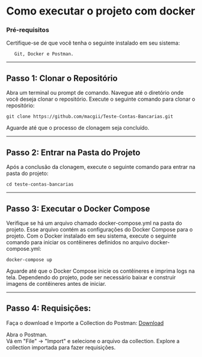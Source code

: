 # Como executar o projeto com docker

### Pré-requisitos

Certifique-se de que você tenha o seguinte instalado em seu sistema:

       Git, Docker e Postman.
***
## Passo 1: Clonar o Repositório

Abra um terminal ou prompt de comando.
Navegue até o diretório onde você deseja clonar o repositório.
Execute o seguinte comando para clonar o repositório:

```
git clone https://github.com/macgii/Teste-Contas-Bancarias.git
```

Aguarde até que o processo de clonagem seja concluído.

***
## Passo 2: Entrar na Pasta do Projeto

Após a conclusão da clonagem, execute o seguinte comando para entrar na pasta do projeto:
```
cd teste-contas-bancarias
```

***
## Passo 3: Executar o Docker Compose

Verifique se há um arquivo chamado docker-compose.yml na pasta do projeto. Esse arquivo contém as configurações do Docker Compose para o projeto.
Com o Docker instalado em seu sistema, execute o seguinte comando para iniciar os contêineres definidos no arquivo docker-compose.yml:

```
docker-compose up
```

Aguarde até que o Docker Compose inicie os contêineres e imprima logs na tela. Dependendo do projeto, pode ser necessário baixar e construir imagens de contêineres antes de iniciar.

***
## Passo 4: Requisições:

Faça o download e Importe a Collection do Postman: [Download](https://www.example.com/)

Abra o Postman. <br />
Vá em "File" -> "Import" e selecione o arquivo da collection.
Explore a collection importada para fazer requisições.
